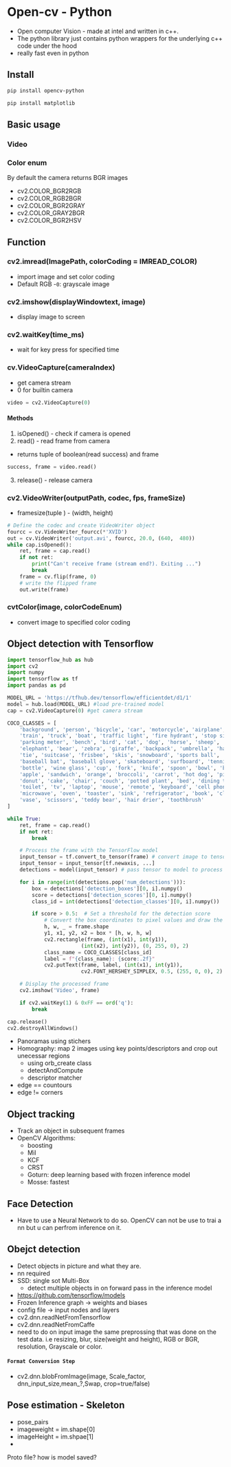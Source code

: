 # Open-cv - Python

- Open computer Vision - made at intel and written in c++.
- The python library just contains python wrappers for the underlying c++ code under the hood
- really fast even in python

## Install

```sh
pip install opencv-python

pip install matplotlib
```

## Basic usage

### Video

### Color enum

By default the camera returns BGR images

- cv2.COLOR_BGR2RGB
- cv2.COLOR_RGB2BGR
- cv2.COLOR_BGR2GRAY
- cv2.COLOR_GRAY2BGR
- cv2.COLOR_BGR2HSV

## Function

### cv2.imread(ImagePath, colorCoding = IMREAD_COLOR)

- import image and set color coding
- Default RGB -`0`: grayscale image

### cv2.imshow(displayWindowtext, image)

- display image to screen

### cv2.waitKey(time_ms)

- wait for key press for specified time

### cv.VideoCapture(cameraIndex)

- get camera stream
- 0 for builtin camera

```python
video = cv2.VideoCapture(0)
```

#### Methods

1. isOpened() - check if camera is opened
2. read() - read frame from camera

- returns tuple of boolean(read success) and frame

```python
success, frame = video.read()
```

3. release() - release camera

### cv2.VideoWriter(outputPath, codec, fps, frameSize)

- framesize(tuple ) - (width, height)

```python
# Define the codec and create VideoWriter object
fourcc = cv.VideoWriter_fourcc(*'XVID')
out = cv.VideoWriter('output.avi', fourcc, 20.0, (640,  480))
while cap.isOpened():
    ret, frame = cap.read()
    if not ret:
        print("Can't receive frame (stream end?). Exiting ...")
        break
    frame = cv.flip(frame, 0)
    # write the flipped frame
    out.write(frame)
```

### cvtColor(image, colorCodeEnum)

- convert image to specified color coding

## Object detection with Tensorflow

```python
import tensorflow_hub as hub
import cv2
import numpy
import tensorflow as tf
import pandas as pd

MODEL_URL = 'https://tfhub.dev/tensorflow/efficientdet/d1/1'
model = hub.load(MODEL_URL) #load pre-trained model
cap = cv2.VideoCapture(0) #get camera stream

COCO_CLASSES = [
    'background', 'person', 'bicycle', 'car', 'motorcycle', 'airplane', 'bus',
    'train', 'truck', 'boat', 'traffic light', 'fire hydrant', 'stop sign',
    'parking meter', 'bench', 'bird', 'cat', 'dog', 'horse', 'sheep', 'cow',
    'elephant', 'bear', 'zebra', 'giraffe', 'backpack', 'umbrella', 'handbag',
    'tie', 'suitcase', 'frisbee', 'skis', 'snowboard', 'sports ball', 'kite',
    'baseball bat', 'baseball glove', 'skateboard', 'surfboard', 'tennis racket',
    'bottle', 'wine glass', 'cup', 'fork', 'knife', 'spoon', 'bowl', 'banana',
    'apple', 'sandwich', 'orange', 'broccoli', 'carrot', 'hot dog', 'pizza',
    'donut', 'cake', 'chair', 'couch', 'potted plant', 'bed', 'dining table',
    'toilet', 'tv', 'laptop', 'mouse', 'remote', 'keyboard', 'cell phone',
    'microwave', 'oven', 'toaster', 'sink', 'refrigerator', 'book', 'clock',
    'vase', 'scissors', 'teddy bear', 'hair drier', 'toothbrush'
]

while True:
    ret, frame = cap.read()
    if not ret:
        break

    # Process the frame with the TensorFlow model
    input_tensor = tf.convert_to_tensor(frame) # convert image to tenso
    input_tensor = input_tensor[tf.newaxis, ...]
    detections = model(input_tensor) # pass tensor to model to process

    for i in range(int(detections.pop('num_detections'))):
        box = detections['detection_boxes'][0, i].numpy()
        score = detections['detection_scores'][0, i].numpy()
        class_id = int(detections['detection_classes'][0, i].numpy())

        if score > 0.5:  # Set a threshold for the detection score
            # Convert the box coordinates to pixel values and draw the box and label on the frame
            h, w, _ = frame.shape
            y1, x1, y2, x2 = box * [h, w, h, w]
            cv2.rectangle(frame, (int(x1), int(y1)),
                        (int(x2), int(y2)), (0, 255, 0), 2)
            class_name = COCO_CLASSES[class_id]
            label = f"{class_name}: {score:.2f}"
            cv2.putText(frame, label, (int(x1), int(y1)),
                        cv2.FONT_HERSHEY_SIMPLEX, 0.5, (255, 0, 0), 2)

    # Display the processed frame
    cv2.imshow('Video', frame)

    if cv2.waitKey(1) & 0xFF == ord('q'):
        break

cap.release()
cv2.destroyAllWindows()

```

- Panoramas using stichers
- Homography: map 2 images using key points/descriptors and crop out unecessar regions
    - using orb_create class
    - detectAndCompute
    - descriptor matcher
- edge == countours
- edge != corners

## Object tracking
- Track an object in subsequent frames
- OpenCV Algorithms:
    - boosting
    - Mil
    - KCF
    - CRST
    - Goturn: deep learning based with frozen inference model
    - Mosse: fastest
## Face Detection
- Have to use a Neural Network to do so. OpenCV can not be use to trai a nn but u can perfrom inference on it.

## Obejct detection
- Detect objects in picture and what they are.
- nn required
- SSD: single sot Multi-Box
    - detect multiple objects in on forward pass in the inference model
- https://github.com/tensorflow/models
- Frozen Inference graph -> weights and biases
- config file -> input nodes and layers
- cv2.dnn.readNetFromTensorflow
- cv2.dnn.readNetFromCaffe
- need to do on input image the same preprossing that was done on the test data. i.e resizing, blur, size(weight and height), RGB or BGR, resolution, Grayscale or color. 
#### `Format Conversion Step`
- cv2.dnn.blobFromImage(image, Scale_factor, dnn_input_size,mean_?,Swap, crop=true/false)
## Pose estimation - Skeleton
-  pose_pairs
- imageweight = im.shape[0]
- imageHeight = im.shpae[1]
-  


Proto file?
how is model saved?

 
